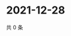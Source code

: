 # 2021-12-28

共 0 条

<!-- BEGIN WEIBO -->
<!-- 最后更新时间 Tue Dec 28 2021 20:02:05 GMT+0800 (China Standard Time) -->

<!-- END WEIBO -->
